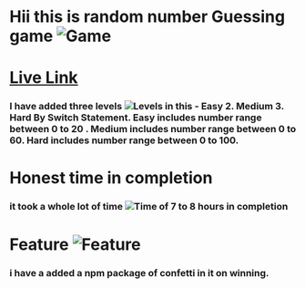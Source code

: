 # Hii this is random number Guessing game ![Game](https://img.shields.io/badge/Guessing--Game-Number%20Guessing%20Game%20basis%20on%20levels-brightgreen)

# [Live Link](https://randomnumberguessinggame.netlify.app/)
### I have added three levels ![Levels](https://img.shields.io/badge/LEVELS-Easy%2CMedium%2CHard-red) in this - Easy 2. Medium 3. Hard By Switch Statement. Easy includes number range between 0 to 20 . Medium includes number range between 0 to 60. Hard includes number range between 0 to 100.
# Honest time in completion
### it took a whole lot of time ![Time](https://img.shields.io/badge/Time-7%20to%208%20Hours-yellowgreen) of 7 to 8 hours in completion
# Feature ![Feature](https://img.shields.io/badge/Feature-NPM--Confetti-brightgreen)
###  i have a added a npm package of confetti in it on winning.